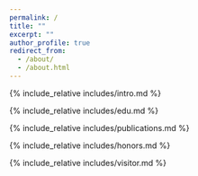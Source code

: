 ```yaml
---
permalink: /
title: ""
excerpt: ""
author_profile: true
redirect_from: 
  - /about/
  - /about.html
---
```


<span class='anchor' id='about-me'></span>
{% include_relative includes/intro.md %}

{% include_relative includes/edu.md %}

{% include_relative includes/publications.md %}

{% include_relative includes/honors.md %}

{% include_relative includes/visitor.md %}
